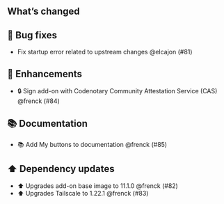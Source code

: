 ## What’s changed

## 🐛 Bug fixes

- Fix startup error related to upstream changes @elcajon (#81)

## 🚀 Enhancements

- 🔒 Sign add-on with Codenotary Community Attestation Service (CAS) @frenck (#84)

## 📚 Documentation

- 📚 Add My buttons to documentation @frenck (#85)

## ⬆️ Dependency updates

- ⬆️ Upgrades add-on base image to 11.1.0 @frenck (#82)
- ⬆️ Upgrades Tailscale to 1.22.1 @frenck (#83)
